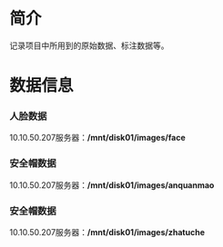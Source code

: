 # 简介
记录项目中所用到的原始数据、标注数据等。
# 数据信息

### 人脸数据

10.10.50.207服务器：**/mnt/disk01/images/face**



### 安全帽数据

10.10.50.207服务器：**/mnt/disk01/images/anquanmao**



### 安全帽数据

10.10.50.207服务器：**/mnt/disk01/images/zhatuche**
